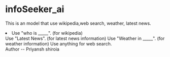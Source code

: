 # infoSeeker_ai
This is an model that use wikipedia,web search, weather, latest news.

<li>Use "who is _____". (for wikipedia)</li>
Use "Latest News". (for latest news information)
Use "Weather in _____". (for weather information)
Use anything for web search.

<br>
Author -- Priyansh shiroia
